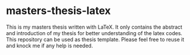 # masters-thesis-latex
This is my masters thesis written with LaTeX. It only contains the abstract and introduction of my thesis for better understanding of the latex codes. This repository can be used as thesis template. Please feel free to reuse it and knock me if any help is needed. 
